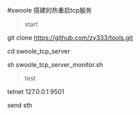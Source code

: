 #swoole 搭建的热重启tcp服务

>start

git clone https://github.com/zy333/tools.git

cd swoole_tcp_server

sh swoole_tcp_server_monitor.sh

>test

telnet 127.0.0.1 9501

send sth

